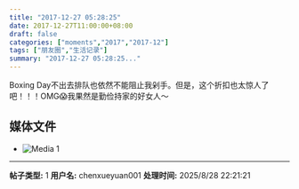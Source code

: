 ```yaml
---
title: "2017-12-27 05:28:25"
date: 2017-12-27T11:00:00+08:00
draft: false
categories: ["moments","2017","2017-12"]
tags: ["朋友圈","生活记录"]
summary: "2017-12-27 05:28:25..."
---
```


Boxing Day不出去排队也依然不能阻止我剁手。但是，这个折扣也太惊人了吧！！！OMG😱我果然是勤俭持家的好女人～

## 媒体文件

- ![Media 1](/Moments/photos/2017-12-27/201712270528250.jpg)

---

**帖子类型:** 1
**用户名:** chenxueyuan001
**处理时间:** 2025/8/28 22:21:21